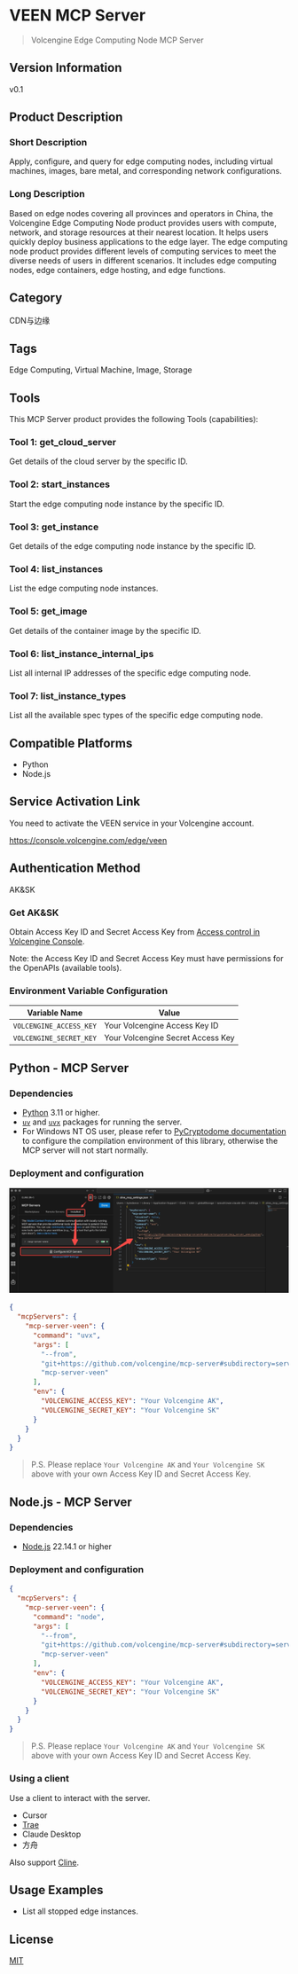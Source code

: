 # VEEN MCP Server

> Volcengine Edge Computing Node MCP Server

## Version Information

v0.1

## Product Description

### Short Description

Apply, configure, and query for edge computing nodes, including virtual machines, images, bare metal, and corresponding network configurations.

### Long Description

Based on edge nodes covering all provinces and operators in China, the Volcengine Edge Computing Node product provides users with compute, network, and storage resources at their nearest location. It helps users quickly deploy business applications to the edge layer. The edge computing node product provides different levels of computing services to meet the diverse needs of users in different scenarios. It includes edge computing nodes, edge containers, edge hosting, and edge functions.

## Category

CDN与边缘

## Tags

Edge Computing, Virtual Machine, Image, Storage

## Tools

This MCP Server product provides the following Tools (capabilities):

### Tool 1: get_cloud_server

Get details of the cloud server by the specific ID.

### Tool 2: start_instances

Start the edge computing node instance by the specific ID.

### Tool 3: get_instance

Get details of the edge computing node instance by the specific ID.

### Tool 4: list_instances

List the edge computing node instances.

### Tool 5: get_image

Get details of the container image by the specific ID.

### Tool 6: list_instance_internal_ips

List all internal IP addresses of the specific edge computing node.

### Tool 7: list_instance_types

List all the available spec types of the specific edge computing node.

## Compatible Platforms

- Python
- Node.js

## Service Activation Link

You need to activate the VEEN service in your Volcengine account.

https://console.volcengine.com/edge/veen

## Authentication Method

AK&amp;SK

### Get AK&amp;SK

Obtain Access Key ID and Secret Access Key from [Access control in Volcengine Console](https://console.volcengine.com/iam/identitymanage/user).

Note: the Access Key ID and Secret Access Key must have permissions for the OpenAPIs (available tools).

### Environment Variable Configuration

| Variable Name | Value |
| ---------- | ---------- |
| `VOLCENGINE_ACCESS_KEY` | Your Volcengine Access Key ID |
| `VOLCENGINE_SECRET_KEY` | Your Volcengine Secret Access Key |

## Python - MCP Server

### Dependencies

- [Python](https://www.python.org/downloads/) 3.11 or higher.
- [`uv`](https://docs.astral.sh/uv/) and [`uvx`](https://docs.astral.sh/uv/guides/tools/) packages for running the server.
- For Windows NT OS user, please refer to [PyCryptodome documentation](https://pycryptodome.readthedocs.io/en/latest/src/installation.html#windows-from-sources) to configure the compilation environment of this library, otherwise the MCP server will not start normally.

### Deployment and configuration

![Configuration sample in Cline](./assets/cline_mcp_add.jpg)

```json
{
  "mcpServers": {
    "mcp-server-veen": {
      "command": "uvx",
      "args": [
        "--from",
        "git+https://github.com/volcengine/mcp-server#subdirectory=server/mcp_server_veen/python",
        "mcp-server-veen"
      ],
      "env": {
        "VOLCENGINE_ACCESS_KEY": "Your Volcengine AK",
        "VOLCENGINE_SECRET_KEY": "Your Volcengine SK"
      }
    }
  }
}
```

> P.S. Please replace `Your Volcengine AK` and `Your Volcengine SK` above with your own Access Key ID and Secret Access Key.

## Node.js - MCP Server

### Dependencies

- [Node.js](https://nodejs.org/en/download) 22.14.1 or higher

### Deployment and configuration

```json
{
  "mcpServers": {
    "mcp-server-veen": {
      "command": "node",
      "args": [
        "--from",
        "git+https://github.com/volcengine/mcp-server#subdirectory=server/mcp_server_veen/nodejs",
        "mcp-server-veen"
      ],
      "env": {
        "VOLCENGINE_ACCESS_KEY": "Your Volcengine AK",
        "VOLCENGINE_SECRET_KEY": "Your Volcengine SK"
      }
    }
  }
}
```

> P.S. Please replace `Your Volcengine AK` and `Your Volcengine SK` above with your own Access Key ID and Secret Access Key.

### Using a client

Use a client to interact with the server.

- Cursor
- [Trae](https://www.trae.com.cn/)
- Claude Desktop
- 方舟

Also support [Cline](https://cline.bot/).

## Usage Examples

- List all stopped edge instances.

## License

[MIT](../../LICENSE)
